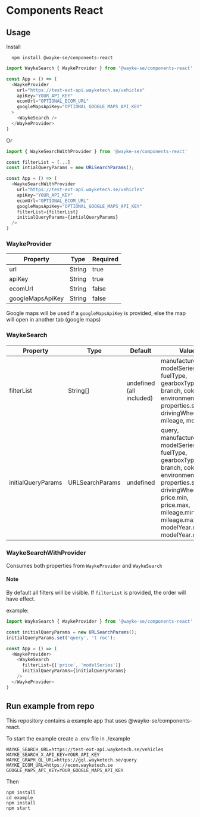 # Components React

## Usage

Install
```
  npm install @wayke-se/components-react
```


```javascript
import WaykeSearch { WaykeProvider } from '@wayke-se/components-react'

const App = () => (
  <WaykeProvider
    url="https://test-ext-api.wayketech.se/vehicles"
    apiKey="YOUR_API_KEY"
    ecomUrl="OPTIONAL_ECOM_URL"
    googleMapsApiKey="OPTIONAL_GOOGLE_MAPS_API_KEY"
  >
    <WaykeSearch />
  </WaykeProvider>
)
```

Or

```javascript
import { WaykeSearchWithProvider } from '@wayke-se/components-react'

const filterList = [...]
const intialQueryParams = new URLSearchParams();

const App = () => (
  <WaykeSearchWithProvider
    url="https://test-ext-api.wayketech.se/vehicles"
    apiKey="YOUR_API_KEY"
    ecomUrl="OPTIONAL_ECOM_URL"
    googleMapsApiKey="OPTIONAL_GOOGLE_MAPS_API_KEY"
    filterList={filterList}
    initialQueryParams={intialQueryParams}
  />
)
```


### WaykeProvider
| Property          | Type   | Required |
|-------------------|--------|----------|
| url               | String | true     |
| apiKey            | String | true     |
| ecomUrl           | String | false    |
| googleMapsApiKey  | String | false    |


Google maps will be used if a `googleMapsApiKey` is provided, else the map will open in another tab (google maps)


### WaykeSearch
| Property           | Type              | Default                  | Values                                                                                                                                         |
|--------------------|-------------------|--------------------------|------------------------------------------------------------------------------------------------------------------------------------------------|
| filterList         | String[]          | undefined (all included) | manufacturer, modelSeries, fuelType, gearboxType, branch, color, environmentClass, properties.segment, drivingWheel, price, mileage, modelYear |
| initialQueryParams | URLSearchParams   | undefined                | query, manufacturer, modelSeries, fuelType, gearboxType, branch, color, environmentClass, properties.segment, drivingWheel, price.min, price.max, mileage.min, mileage.max, modelYear.min, modelYear.max |

### WaykeSearchWithProvider
Consumes both properties from `WaykeProvider` and `WaykeSearch`

#### Note
By default all filters will be visible. If `filterList` is provided, the order will have effect.

example:
```javascript
import WaykeSearch { WaykeProvider } from '@wayke-se/components-react'

const initialQueryParams = new URLSearchParams();
initialQueryParams.set('query', 't roc');

const App = () => (
  <WaykeProvider>
    <WaykeSearch 
      filterList={['price', 'modelSeries']}
      initialQueryParams={initialQueryParams}
    />
  </WaykeProvider>
)
```

## Run example from repo
This repository contains a example app that uses @wayke-se/components-react.

To start the example create a .env file in ./example
```
WAYKE_SEARCH_URL=https://test-ext-api.wayketech.se/vehicles
WAYKE_SEARCH_X_API_KEY=YOUR_API_KEY
WAYKE_GRAPH_QL_URL=https://gql.wayketech.se/query
WAYKE_ECOM_URL=https://ecom.wayketech.se
GOOGLE_MAPS_API_KEY=YOUR_GOOGLE_MAPS_API_KEY
```
Then
```
npm install
cd example
npm install
npm start
```